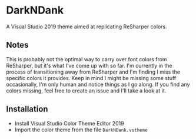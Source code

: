 # DarkNDank
A Visual Studio 2019 theme aimed at replicating ReSharper colors.

## Notes
This is probably not the optimal way to carry over font colors from ReSharper, but it's what I've come up with so far. I'm currently in the process of transitioning away from ReSharper and I'm finding I miss the specific 
colors it 
provides.
Keep in mind I might be missing some stuff occasionally, I'm only human and notice things as I go along. If you find any colors missing, feel free to create an issue and I'll take a look at it.

## Installation
* Install Visual Studio Color Theme Editor 2019
* Import the color theme from the file `DarkNDank.vstheme`

